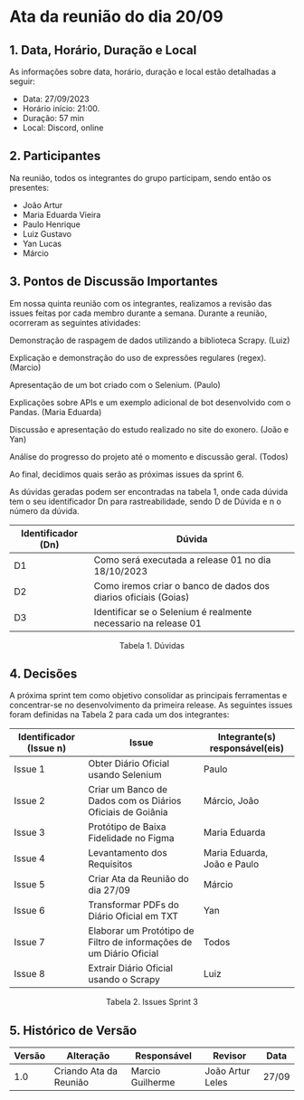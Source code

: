 # Ata da reunião do dia 20/09

## 1. Data, Horário, Duração e Local

As informações sobre data, horário, duração e local estão detalhadas a seguir:
- Data: 27/09/2023
- Horário início: 21:00.
- Duração: 57 min
- Local: Discord, online 

## 2. Participantes

Na reunião, todos os integrantes do grupo participam, sendo então os presentes:
- João Artur 
- Maria Eduarda Vieira
- Paulo Henrique 
- Luiz Gustavo
- Yan Lucas
- Márcio 

## 3. Pontos de Discussão Importantes

Em nossa quinta reunião com os integrantes, realizamos a revisão das issues feitas por cada membro durante a semana. 
Durante a reunião, ocorreram as seguintes atividades:

Demonstração de raspagem de dados utilizando a biblioteca Scrapy. (Luiz)

Explicação e demonstração do uso de expressões regulares (regex). (Marcio)

Apresentação de um bot criado com o Selenium. (Paulo)

Explicações sobre APIs e um exemplo adicional de bot desenvolvido com o Pandas. (Maria Eduarda)

Discussão e apresentação do estudo realizado no site do exonero. (João e Yan)

Análise do progresso do projeto até o momento e discussão geral. (Todos)

Ao final, decidimos quais serão as próximas issues da sprint 6. 


As dúvidas geradas podem ser encontradas na tabela 1, onde cada dúvida tem o seu identificador Dn para rastreabilidade, sendo D de Dúvida e n o número da dúvida.

| Identificador (Dn) | Dúvida                                                            |
|--------------------|-------------------------------------------------------------------| 
| D1                 | Como será executada a release 01 no dia 18/10/2023                |
| D2                 | Como iremos criar o banco de dados dos diarios oficiais (Goias)   |
| D3                 | Identificar se o Selenium é realmente necessario na release 01    |


<p align="center"> Tabela 1. Dúvidas </p>

## 4. Decisões

A próxima sprint tem como objetivo consolidar as principais ferramentas e concentrar-se no desenvolvimento da primeira release. 
As seguintes issues foram definidas na Tabela 2 para cada um dos integrantes:

| Identificador (Issue n) | Issue                                                               | Integrante(s) responsável(eis) |
|-------------------------|---------------------------------------------------------------------|--------------------------------|
| Issue 1                 | Obter Diário Oficial usando Selenium                                | Paulo                          |
| Issue 2                 | Criar um Banco de Dados com os Diários Oficiais de Goiânia          | Márcio, João                   | 
| Issue 3                 | Protótipo de Baixa Fidelidade no Figma                              | Maria Eduarda                  |
| Issue 4                 | Levantamento dos Requisitos                                         | Maria Eduarda, João e Paulo    |
| Issue 5                 | Criar Ata da Reunião do dia 27/09                                   | Márcio                         |
| Issue 6                 | Transformar PDFs do Diário Oficial em TXT                           | Yan                            |
| Issue 7                 | Elaborar um Protótipo de Filtro de informações de um Diário Oficial | Todos                          |
| Issue 8                 | Extrair Diário Oficial usando o Scrapy                              | Luiz                           |

<p align="center"> Tabela 2. Issues Sprint 3 </p>

## 5. Histórico de Versão

| Versão | Alteração              | Responsável      | Revisor            | Data  |
|--------|------------------------|------------------|--------------------|-------|
| 1.0    | Criando Ata da Reunião | Marcio Guilherme | João Artur Leles   | 27/09 |